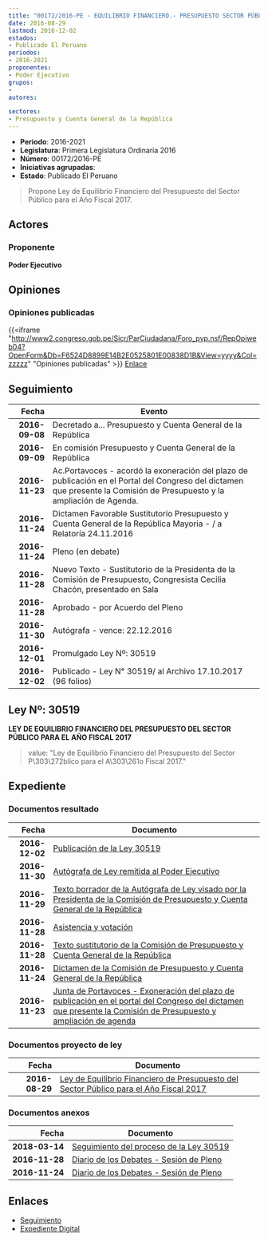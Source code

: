 ```yaml
---
title: "00172/2016-PE - EQUILIBRIO FINANCIERO.- PRESUPUESTO SECTOR PÚBLICO AÑO 2017/LEY DE"
date: 2016-08-29
lastmod: 2016-12-02
estados:
- Publicado El Peruano
periodos:
- 2016-2021
proponentes:
- Poder Ejecutivo
grupos:
- 
autores:

sectores:
- Presupuesto y Cuenta General de la República
---
```

- **Periodo**: 2016-2021
- **Legislatura**: Primera Legislatura Ordinaria 2016
- **Número**: 00172/2016-PE
- **Iniciativas agrupadas**: 
- **Estado**: Publicado El Peruano

> Propone Ley de Equilibrio Financiero del Presupuesto del Sector Público para el Año Fiscal 2017.


## Actores

### Proponente

**Poder Ejecutivo**

## Opiniones

### Opiniones publicadas

{{<iframe "http://www2.congreso.gob.pe/Sicr/ParCiudadana/Foro_pvp.nsf/RepOpiweb04?OpenForm&Db=F6524D8899E14B2E0525801E00838D1B&View=yyyy&Col=zzzzz" "Opiniones publicadas" >}}
[Enlace](http://www2.congreso.gob.pe/Sicr/ParCiudadana/Foro_pvp.nsf/RepOpiweb04?OpenForm&Db=F6524D8899E14B2E0525801E00838D1B&View=yyyy&Col=zzzzz)


## Seguimiento

| Fecha | Evento |
|------:|--------|
| **2016-09-08** | Decretado a... Presupuesto y Cuenta General de la República |
| **2016-09-09** | En comisión Presupuesto y Cuenta General de la República |
| **2016-11-23** | Ac.Portavoces - acordó la exoneración del plazo de publicación en el Portal del Congreso del dictamen que presente la Comisión de Presupuesto y la ampliación de Agenda. |
| **2016-11-24** | Dictamen Favorable Sustitutorio Presupuesto y Cuenta General de la República Mayoria - / a Relatoría 24.11.2016 |
| **2016-11-24** | Pleno (en debate) |
| **2016-11-28** | Nuevo Texto - Sustitutorio de la Presidenta de la Comisión de Presupuesto, Congresista Cecilia Chacón, presentado en Sala |
| **2016-11-28** | Aprobado - por Acuerdo del Pleno |
| **2016-11-30** | Autógrafa - vence: 22.12.2016 |
| **2016-12-01** | Promulgado Ley Nº: 30519 |
| **2016-12-02** | Publicado - Ley N° 30519/ al Archivo 17.10.2017 (96 folios) |

## Ley Nº: 30519

**LEY DE EQUILIBRIO FINANCIERO DEL PRESUPUESTO DEL SECTOR PÚBLICO PARA EL AÑO FISCAL 2017**

> value: "Ley de Equilibrio Financiero del Presupuesto del Sector P\303\272blico para el A\303\261o Fiscal 2017."


## Expediente

### Documentos resultado

| Fecha | Documento |
|------:|-----------|
| **2016-12-02** | [Publicación de la Ley 30519](javascript:abredoc('http://www.leyes.congreso.gob.pe/Documentos/2016_2021/ADLP/Normas_Legales/30519-LEY..pdf')) |
| **2016-11-30** | [Autógrafa de Ley remitida al Poder Ejecutivo](javascript:abredoc('http://www.leyes.congreso.gob.pe/Documentos/2016_2021/ADLP/Texto_Aprobado/AU0017220161130.pdf')) |
| **2016-11-29** | [Texto borrador de la Autógrafa de Ley visado por la Presidenta de la Comisión de Presupuesto y Cuenta General de la República](javascript:abredoc('http://www.leyes.congreso.gob.pe/Documentos/2016_2021/Texto_Borrador_de_Autografa/BAU0017220161129.pdf')) |
| **2016-11-28** | [Asistencia y votación](javascript:abredoc('http://www.leyes.congreso.gob.pe/Documentos/2016_2021/Asistencia_y_Votacion/Proyectos_de_Ley/AV0017220161128.pdf')) |
| **2016-11-28** | [Texto sustitutorio de la Comisión de Presupuesto y Cuenta General de la República](javascript:abredoc('http://www.leyes.congreso.gob.pe/Documentos/2016_2021/Texto_Sustitutorio/Proyectos_de_Ley/TS0017220161128..pdf')) |
| **2016-11-24** | [Dictamen de la Comisión de Presupuesto y Cuenta General de la República](javascript:abredoc('http://www.leyes.congreso.gob.pe/Documentos/2016_2021/Dictamenes/Proyectos_de_Ley/00172DC17MAY20161124..pdf')) |
| **2016-11-23** | [Junta de Portavoces - Exoneración del plazo de publicación en el portal del Congreso del dictamen que presente la Comisión de Presupuesto y ampliación de agenda](javascript:abredoc('http://www.leyes.congreso.gob.pe/Documentos/2016_2021/Acuerdos/Junta_Portavoces/AJP0017220161123.pdf')) |

### Documentos proyecto de ley

| Fecha | Documento |
|------:|-----------|
| **2016-08-29** | [Ley de Equilibrio Financiero de Presupuesto del Sector Público para el Año Fiscal 2017](javascript:abredoc('http://www.leyes.congreso.gob.pe/Documentos/2016_2021/Proyectos_de_Ley_y_de_Resoluciones_Legislativas/PL0017220160829-V.pdf')) |

### Documentos anexos

| Fecha | Documento |
|------:|-----------|
| **2018-03-14** | [Seguimiento del proceso de la Ley 30519](http://www.leyes.congreso.gob.pe/Documentos/2016_2021/Seguimiento_de_Proyectos_de_Ley/00172PL_20180314.pdf) |
| **2016-11-28** | [Diario de los Debates - Sesión de Pleno](javascript:abredoc('http://www2.congreso.gob.pe/Sicr/DiarioDebates/Publicad.nsf/SesionesPleno/05256D6E0073DFE90525807A006038CC/$FILE/PLO-2016-20B.pdf')) |
| **2016-11-24** | [Diario de los Debates - Sesión de Pleno](javascript:abredoc('http://www2.congreso.gob.pe/Sicr/DiarioDebates/Publicad.nsf/SesionesPleno/05256D6E0073DFE905258076005E9846/$FILE/PLO-2016-20.pdf')) |

## Enlaces

- [Seguimiento](http://www2.congreso.gob.pe/Sicr/TraDocEstProc/CLProLey2016.nsf/f7fff46988ca05b1052578e100829cc7/345fe6c6137caf3f0525801f000f20bf?OpenDocument)
- [Expediente Digital](http://www2.congreso.gob.pe/Sicr/TraDocEstProc/Expvirt_2011.nsf/visbusqptramdoc1621/00172?opendocument)

